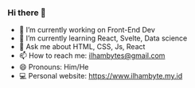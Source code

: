 ### Hi there 👋
- 🔭 I’m currently working on Front-End Dev
- 🌱 I’m currently learning React, Svelte, Data science
- 💬 Ask me about HTML, CSS, Js, React
- 📫 How to reach me: ilhambytes@gmail.com
- 😄 Pronouns: Him/He
- 💻 Personal website: https://www.ilhambyte.my.id
